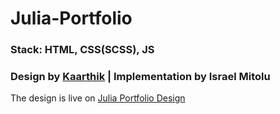 # Julia-Portfolio

### Stack: HTML, CSS(SCSS), JS

### Design by [Kaarthik](https://twitter.com/kaarthikhere) | Implementation by Israel Mitolu

The design is live on [Julia Portfolio Design](https://lucid-bardeen-263776.netlify.app/)
